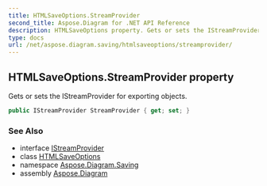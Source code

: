 ```yaml
---
title: HTMLSaveOptions.StreamProvider
second_title: Aspose.Diagram for .NET API Reference
description: HTMLSaveOptions property. Gets or sets the IStreamProvider for exporting objects
type: docs
url: /net/aspose.diagram.saving/htmlsaveoptions/streamprovider/
---
```

## HTMLSaveOptions.StreamProvider property

Gets or sets the IStreamProvider for exporting objects.

```csharp
public IStreamProvider StreamProvider { get; set; }
```

### See Also

* interface [IStreamProvider](../../istreamprovider/)
* class [HTMLSaveOptions](../)
* namespace [Aspose.Diagram.Saving](../../htmlsaveoptions/)
* assembly [Aspose.Diagram](../../../)


